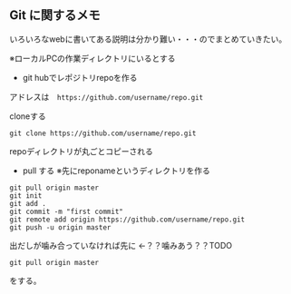 ## Git に関するメモ

いろいろなwebに書いてある説明は分かり難い・・・のでまとめていきたい。

※ローカルPCの作業ディレクトリにいるとする

* git hubでレポジトリrepoを作る

アドレスは　`https://github.com/username/repo.git`

cloneする

`git clone https://github.com/username/repo.git`

repoディレクトリが丸ごとコピーされる


* pull する
※先にreponameというディレクトリを作る

```
git pull origin master
git init
git add .
git commit -m "first commit"
git remote add origin https://github.com/username/repo.git
git push -u origin master
```
出だしが噛み合っていなければ先に ←？？噛みあう？？TODO

`git pull origin master`

をする。
